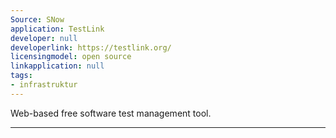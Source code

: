 ```yaml
---
Source: SNow
application: TestLink
developer: null
developerlink: https://testlink.org/
licensingmodel: open source
linkapplication: null
tags:
- infrastruktur
---
```

Web-based free software test management tool.

---

